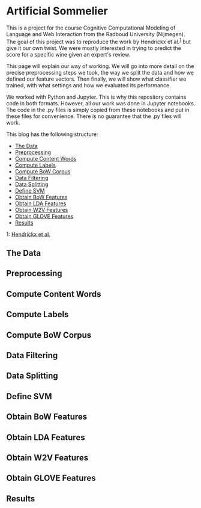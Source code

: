 # Artificial Sommelier

This is a project for the course Cognitive Computational Modeling of Language and Web Interaction from the Radboud University (Nijmegen). The goal of this project was to reproduce the work by Hendrickx et al.<sup>[1](#hendrikx-footnote)</sup> but give it our own twist. We were mostly interested in trying to predict the score for a specific wine given an expert's review. 

This page will explain our way of working. We will go into more detail on the precise preprocessing steps we took, the way we split the data and how we defined our feature vectors. Then finally, we will show what classifier we trained, with what settings and how we evaluated its performance.

We worked with Python and Jupyter. This is why this repository contains code in both formats. However, all our work was done in Jupyter notebooks. The code in the .py files is simply copied from these notebooks and put in these files for convenience. There is no guarantee that the .py files will work. 

This blog has the following structure:
* [The Data](#the-data)
* [Preprocessing](#preprocessing)
* [Compute Content Words](#compute-content-words)
* [Compute Labels](#compute-labels)
* [Compute BoW Corpus](#compute-bow-corpus)
* [Data Filtering](#data-filtering)
* [Data Splitting](#data-splitting)
* [Define SVM](#define-svm)
* [Obtain BoW Features](#obtain-bow-features)
* [Obtain LDA Features](#obtain-lda-features)
* [Obtain W2V Features](#obtain-w2v-features)
* [Obtain GLOVE Features](#obtain-glove-features)
* [Results](#results)

<a name="hendrikx-footnote">1</a>: [Hendrickx et al.](http://www.aclweb.org/anthology/P16-2050)

## The Data

## Preprocessing

## Compute Content Words

## Compute Labels

## Compute BoW Corpus

## Data Filtering

## Data Splitting

## Define SVM

## Obtain BoW Features

## Obtain LDA Features

## Obtain W2V Features

## Obtain GLOVE Features

## Results
